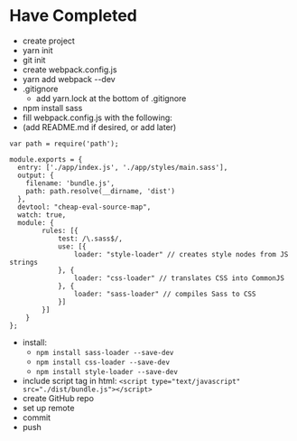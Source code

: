 # Have Completed
* create project
* yarn init
* git init
* create webpack.config.js
* yarn add webpack --dev
* .gitignore
  * add yarn.lock at the bottom of .gitignore
* npm install sass
* fill webpack.config.js with the following:
* (add README.md if desired, or add later)

```
var path = require('path');

module.exports = {
  entry: ['./app/index.js', './app/styles/main.sass'],
  output: {
    filename: 'bundle.js',
    path: path.resolve(__dirname, 'dist')
  },
  devtool: "cheap-eval-source-map",
  watch: true,
  module: {
        rules: [{
            test: /\.sass$/,
            use: [{
                loader: "style-loader" // creates style nodes from JS strings
            }, {
                loader: "css-loader" // translates CSS into CommonJS
            }, {
                loader: "sass-loader" // compiles Sass to CSS
            }]
        }]
    }
};
```
* install:
  * ```npm install sass-loader --save-dev```
  * ```npm install css-loader --save-dev```
  * ```npm install style-loader --save-dev```
* include script tag in html:
```<script type="text/javascript" src="./dist/bundle.js"></script>```
* create GitHub repo
* set up remote
* commit
* push
